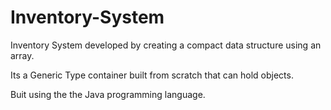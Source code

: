 # Inventory-System
Inventory System developed by creating a compact data structure using an array. 

Its a Generic Type container built from scratch that can hold objects.

Buit using the the Java programming language.
